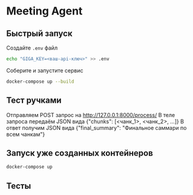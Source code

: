 # Meeting Agent

## Быстрый запуск

Создайте `.env` файл
```bash
echo "GIGA_KEY=<ваш-api-ключ>" >> .env
```

Соберите и запустите сервис

```bash
docker-compose up --build
```
## Тест ручками
Отправляем POST запрос на http://127.0.0.1:8000/process/
В теле запроса передаём JSON вида {"chunks": [<чанк_1>, <чанк_2>, ...]}
В ответ получим JSON вида {"final_summary": "Финальное саммари по всем чанкам"}

## Запуск уже созданных контейнеров

```bash
docker-compose up
```

## Тесты

